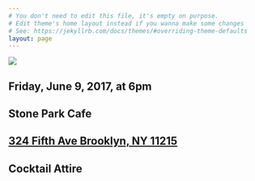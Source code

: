 ```yaml
---
# You don't need to edit this file, it's empty on purpose.
# Edit theme's home layout instead if you wanna make some changes
# See: https://jekyllrb.com/docs/themes/#overriding-theme-defaults
layout: page
---
```


  <div id='content'>
  <img class='page-main' src='{{site.baseurl}}/assets/img/worth-street-trimmed.png'>

  <h2>Friday, June 9, 2017, at 6pm</h2>
  <h2>Stone Park Cafe</h2>
  <h2><a target='_blank' href='https://www.google.com/maps/place/324+5th+Ave,+Brooklyn,+NY+11215/@40.6729973,-73.9855483,17z/data=!3m1!4b1!4m5!3m4!1s0x89c25afe28cf2fc5:0x4c1aa2a380c99a89!8m2!3d40.6729973!4d-73.9833596'>324 Fifth Ave Brooklyn, NY 11215</a></h2>
   <h2> Cocktail Attire</h2>
  </div>


